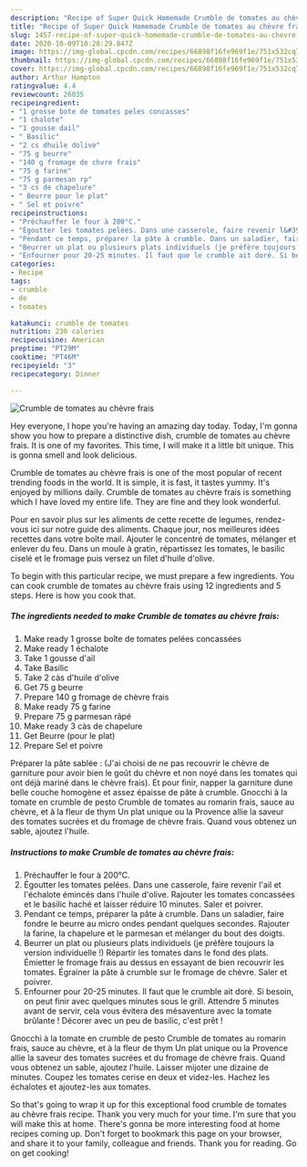 ```yaml
---
description: "Recipe of Super Quick Homemade Crumble de tomates au chèvre frais"
title: "Recipe of Super Quick Homemade Crumble de tomates au chèvre frais"
slug: 1457-recipe-of-super-quick-homemade-crumble-de-tomates-au-chevre-frais
date: 2020-10-09T10:28:29.847Z
image: https://img-global.cpcdn.com/recipes/66898f16fe969f1e/751x532cq70/crumble-de-tomates-au-chevre-frais-photo-principale-de-la-recette.jpg
thumbnail: https://img-global.cpcdn.com/recipes/66898f16fe969f1e/751x532cq70/crumble-de-tomates-au-chevre-frais-photo-principale-de-la-recette.jpg
cover: https://img-global.cpcdn.com/recipes/66898f16fe969f1e/751x532cq70/crumble-de-tomates-au-chevre-frais-photo-principale-de-la-recette.jpg
author: Arthur Hampton
ratingvalue: 4.4
reviewcount: 26035
recipeingredient:
- "1 grosse bote de tomates peles concasses"
- "1 chalote"
- "1 gousse dail"
- " Basilic"
- "2 cs dhuile dolive"
- "75 g beurre"
- "140 g fromage de chvre frais"
- "75 g farine"
- "75 g parmesan rp"
- "3 cs de chapelure"
- " Beurre pour le plat"
- " Sel et poivre"
recipeinstructions:
- "Préchauffer le four à 200°C."
- "Égoutter les tomates pelées. Dans une casserole, faire revenir l&#39;ail et l&#39;échalote émincés dans l&#39;huile d&#39;olive. Rajouter les tomates concassées et le basilic haché et laisser réduire 10 minutes. Saler et poivrer."
- "Pendant ce temps, préparer la pâte à crumble. Dans un saladier, faire fondre le beurre au micro ondes pendant quelques secondes. Rajouter la farine, la chapelure et le parmesan et mélanger du bout des doigts."
- "Beurrer un plat ou plusieurs plats individuels (je préfère toujours la version individuelle !) Répartir les tomates dans le fond des plats.  Émietter le fromage frais au dessus en essayant de bien recouvrir les tomates. Égrainer la pâte à crumble sur le fromage de chèvre. Saler et poivrer."
- "Enfourner pour 20-25 minutes. Il faut que le crumble ait doré. Si besoin, on peut finir avec quelques minutes sous le grill. Attendre 5 minutes avant de servir, cela vous évitera des mésaventure avec la tomate brûlante ! Décorer avec un peu de basilic, c&#39;est prêt !"
categories:
- Recipe
tags:
- crumble
- de
- tomates

katakunci: crumble de tomates 
nutrition: 230 calories
recipecuisine: American
preptime: "PT29M"
cooktime: "PT46M"
recipeyield: "3"
recipecategory: Dinner

---
```



![Crumble de tomates au chèvre frais](https://img-global.cpcdn.com/recipes/66898f16fe969f1e/751x532cq70/crumble-de-tomates-au-chevre-frais-photo-principale-de-la-recette.jpg)

Hey everyone, I hope you're having an amazing day today. Today, I'm gonna show you how to prepare a distinctive dish, crumble de tomates au chèvre frais. It is one of my favorites. This time, I will make it a little bit unique. This is gonna smell and look delicious.

Crumble de tomates au chèvre frais is one of the most popular of recent trending foods in the world. It is simple, it is fast, it tastes yummy. It's enjoyed by millions daily. Crumble de tomates au chèvre frais is something which I have loved my entire life. They are fine and they look wonderful.

Pour en savoir plus sur les aliments de cette recette de legumes, rendez-vous ici sur notre guide des aliments. Chaque jour, nos meilleures idées recettes dans votre boîte mail. Ajouter le concentré de tomates, mélanger et enlever du feu. Dans un moule à gratin, répartissez les tomates, le basilic ciselé et le fromage puis versez un filet d&#39;huile d&#39;olive.


To begin with this particular recipe, we must prepare a few ingredients. You can cook crumble de tomates au chèvre frais using 12 ingredients and 5 steps. Here is how you cook that.

<!--inarticleads1-->

##### The ingredients needed to make Crumble de tomates au chèvre frais:

1. Make ready 1 grosse boîte de tomates pelées concassées
1. Make ready 1 échalote
1. Take 1 gousse d&#39;ail
1. Take  Basilic
1. Take 2 càs d&#39;huile d&#39;olive
1. Get 75 g beurre
1. Prepare 140 g fromage de chèvre frais
1. Make ready 75 g farine
1. Prepare 75 g parmesan râpé
1. Make ready 3 càs de chapelure
1. Get  Beurre (pour le plat)
1. Prepare  Sel et poivre


Préparer la pâte sablée : (J&#39;ai choisi de ne pas recouvrir le chèvre de garniture pour avoir bien le goût du chèvre et non noyé dans les tomates qui ont déjà mariné dans le chèvre frais). Et pour finir, napper la garniture dune belle couche homogène et assez épaisse de pâte à crumble. Gnocchi à la tomate en crumble de pesto Crumble de tomates au romarin frais, sauce au chèvre, et à la fleur de thym Un plat unique ou la Provence allie la saveur des tomates sucrées et du fromage de chèvre frais. Quand vous obtenez un sable, ajoutez l&#39;huile. 

<!--inarticleads2-->

##### Instructions to make Crumble de tomates au chèvre frais:

1. Préchauffer le four à 200°C.
1. Égoutter les tomates pelées. Dans une casserole, faire revenir l&#39;ail et l&#39;échalote émincés dans l&#39;huile d&#39;olive. Rajouter les tomates concassées et le basilic haché et laisser réduire 10 minutes. Saler et poivrer.
1. Pendant ce temps, préparer la pâte à crumble. Dans un saladier, faire fondre le beurre au micro ondes pendant quelques secondes. Rajouter la farine, la chapelure et le parmesan et mélanger du bout des doigts.
1. Beurrer un plat ou plusieurs plats individuels (je préfère toujours la version individuelle !) Répartir les tomates dans le fond des plats.  Émietter le fromage frais au dessus en essayant de bien recouvrir les tomates. Égrainer la pâte à crumble sur le fromage de chèvre. Saler et poivrer.
1. Enfourner pour 20-25 minutes. Il faut que le crumble ait doré. Si besoin, on peut finir avec quelques minutes sous le grill. Attendre 5 minutes avant de servir, cela vous évitera des mésaventure avec la tomate brûlante ! Décorer avec un peu de basilic, c&#39;est prêt !


Gnocchi à la tomate en crumble de pesto Crumble de tomates au romarin frais, sauce au chèvre, et à la fleur de thym Un plat unique ou la Provence allie la saveur des tomates sucrées et du fromage de chèvre frais. Quand vous obtenez un sable, ajoutez l&#39;huile. Laisser mijoter une dizaine de minutes. Coupez les tomates cerise en deux et videz-les. Hachez les échalotes et ajoutez-les aux tomates. 

So that's going to wrap it up for this exceptional food crumble de tomates au chèvre frais recipe. Thank you very much for your time. I'm sure that you will make this at home. There's gonna be more interesting food at home recipes coming up. Don't forget to bookmark this page on your browser, and share it to your family, colleague and friends. Thank you for reading. Go on get cooking!
